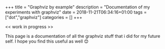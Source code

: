 +++
title = "Graphviz by example"
description = "Documentation of my experiments with graphviz"
date = 2018-11-21T06:34:16+01:00
tags = ["dot","graphviz"]
categories = []
+++

<< work in progress >>


This page is a documentation of all the graphviz stuff that i did for my future self. I hope you find this useful as well 😊


